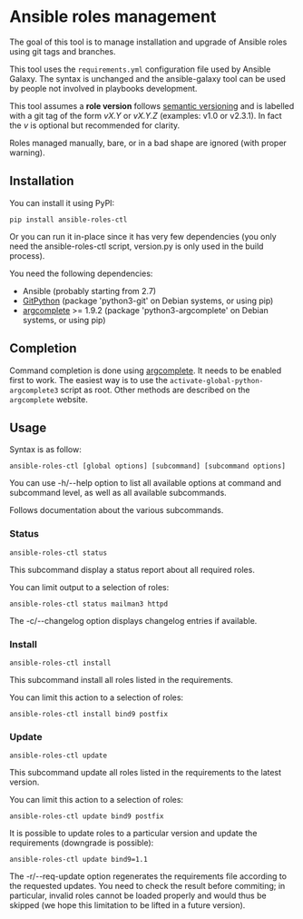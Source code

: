 # Ansible roles management

The goal of this tool is to manage installation and upgrade of Ansible
roles using git tags and branches.

This tool uses the `requirements.yml` configuration file used by Ansible
Galaxy. The syntax is unchanged and the ansible-galaxy tool can be used
by people not involved in playbooks development.

This tool assumes a **role version** follows [semantic versioning](http://semver.org/spec/v2.0.0.html)
and is labelled with a git tag of the form _vX.Y_ or _vX.Y.Z_ (examples: v1.0 or v2.3.1). In fact the _v_ is optional but recommended for clarity.

Roles managed manually, bare, or in a bad shape are ignored (with proper
warning).

## Installation

You can install it using PyPI:

    pip install ansible-roles-ctl

Or you can run it in-place since it has very few dependencies (you only
need the ansible-roles-ctl script, version.py is only used in the build
process).

You need the following dependencies:
* Ansible (probably starting from 2.7)
* [GitPython](https://gitpython.readthedocs.io/) (package 'python3-git' on Debian systems, or using pip)
* [argcomplete](https://kislyuk.github.io/argcomplete/) >= 1.9.2 (package 'python3-argcomplete' on Debian systems, or using pip)

## Completion

Command completion is done using [argcomplete](https://github.com/kislyuk/argcomplete).
It needs to be enabled first to work. The easiest way is to use the
`activate-global-python-argcomplete3` script as root. Other methods are
described on the `argcomplete` website.

## Usage

Syntax is as follow:

    ansible-roles-ctl [global options] [subcommand] [subcommand options]

You can use -h/--help option to list all available options at command
and subcommand level, as well as all available subcommands.

Follows documentation about the various subcommands.

### Status

    ansible-roles-ctl status

This subcommand display a status report about all required roles.

You can limit output to a selection of roles:

    ansible-roles-ctl status mailman3 httpd

The -c/--changelog option displays changelog entries if available.

### Install

    ansible-roles-ctl install

This subcommand install all roles listed in the requirements.

You can limit this action to a selection of roles:

    ansible-roles-ctl install bind9 postfix

### Update

    ansible-roles-ctl update

This subcommand update all roles listed in the requirements to the
latest version.

You can limit this action to a selection of roles:

    ansible-roles-ctl update bind9 postfix

It is possible to update roles to a particular version and update the
requirements (downgrade is possible):

    ansible-roles-ctl update bind9=1.1

The -r/--req-update option regenerates the requirements file according
to the requested updates. You need to check the result before
commiting; in particular, invalid roles cannot be loaded properly and
would thus be skipped (we hope this limitation to be lifted in a future
version).

